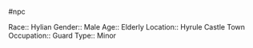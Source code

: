 #npc 

Race:: Hylian
Gender:: Male
Age:: Elderly
Location:: Hyrule Castle Town
Occupation:: Guard
Type:: Minor
